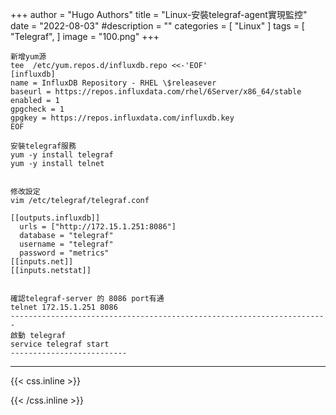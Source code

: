 +++
author = "Hugo Authors"
title = "Linux-安裝telegraf-agent實現監控"
date = "2022-08-03"
#description = ""
categories = [
    "Linux"
]
tags = [
    "Telegraf",
]
image = "100.png"
+++



    新增yum源
    tee  /etc/yum.repos.d/influxdb.repo <<-'EOF'
    [influxdb]
    name = InfluxDB Repository - RHEL \$releasever
    baseurl = https://repos.influxdata.com/rhel/6Server/x86_64/stable
    enabled = 1
    gpgcheck = 1
    gpgkey = https://repos.influxdata.com/influxdb.key
    EOF
    
    安裝telegraf服務
    yum -y install telegraf
    yum -y install telnet
    
    
    修改設定
    vim /etc/telegraf/telegraf.conf
    
    [[outputs.influxdb]]
      urls = ["http://172.15.1.251:8086"]
      database = "telegraf"
      username = "telegraf"
      password = "metrics"
    [[inputs.net]]
    [[inputs.netstat]]
    
    
    確認telegraf-server 的 8086 port有通
    telnet 172.15.1.251 8086 
    -----------------------------------------------------------------------
    啟動 telegraf
    service telegraf start
    --------------------------



***

{{< css.inline >}}
<style>
.emojify {
	font-family: Apple Color Emoji, Segoe UI Emoji, NotoColorEmoji, Segoe UI Symbol, Android Emoji, EmojiSymbols;
	font-size: 2rem;
	vertical-align: middle;
}
@media screen and (max-width:650px) {
  .nowrap {
    display: block;
    margin: 25px 0;
  }
}
</style>
{{< /css.inline >}}
